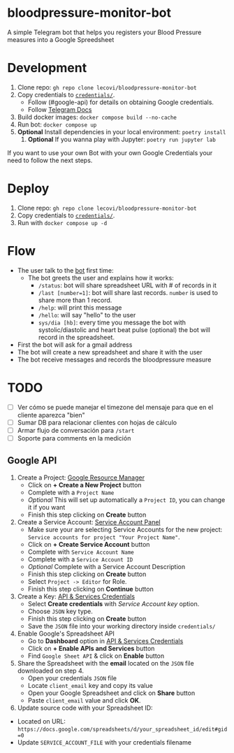 # bloodpressure-monitor-bot
A simple Telegram bot that helps you registers your Blood Pressure measures into a Google Spreedsheet


# Development

1. Clone repo: `gh repo clone lecovi/bloodpressure-monitor-bot`
1. Copy credentials to [`credentials/`](credentials/). 
    - Follow (#google-api) for details on obtaining Google credentials.
    - Follow [Telegram Docs](https://core.telegram.org/bots/api)
1. Build docker images: `docker compose build --no-cache`
1. Run bot: `docker compose up`
1. **Optional** Install dependencies in your local environment: `poetry install`
    1. **Optional** If you wanna play with Jupyter: `poetry run jupyter lab`

If you want to use your own Bot with your own Google Credentials your need to follow the next steps.

# Deploy

1. Clone repo: `gh repo clone lecovi/bloodpressure-monitor-bot`
1. Copy credentials to [`credentials/`](credentials/).
1. Run with `docker compose up -d`

# Flow

- The user talk to the [bot](https://t.me/bloodpressure_monitor_bot) first time:
    - The bot greets the user and explains how it works:
        - `/status`: bot will share spreadsheet URL with # of records in it
        - `/last [number=1]`: bot will share last records. `number` is used to share more than 1 record.
        - `/help`: will print this message
        - `/hello`: will say "hello" to the user
        - `sys/dia [hb]`: every time you message the bot with systolic/diastolic and heart beat pulse (optional) the bot will record in the
        spreadsheet.
- First the bot will ask for a gmail address
- The bot will create a new spreadsheet and share it with the user
- The bot receive messages and records the bloodpressure measure

# TODO

- [ ] Ver cómo se puede manejar el timezone del mensaje para que en el cliente aparezca "bien"
- [ ] Sumar DB para relacionar clientes con hojas de cálculo
- [ ] Armar flujo de conversación para `/start`
- [ ] Soporte para comments en la medición

## Google API

1. Create a Project: [Google Resource Manager](https://console.developers.google.com/cloud-resource-manager)
    - Click on **+ Create a New Project** button
    - Complete with a `Project Name`
    - *Optional* This will set up automatically a `Project ID`, you can change it if you want
    - Finish this step clicking on **Create** button
2. Create a Service Account: [Service Account Panel](https://console.developers.google.com/iam-admin/serviceaccounts)
    - Make sure your are selecting Service Accounts for the new project: `Service accounts for project "Your Project Name"`.
    - Click on **+ Create Service Account** button
    - Complete with `Service Account Name`
    - Complete with a `Service Account ID`
    - *Optional* Complete with a Service Account Description
    - Finish this step clicking on **Create** button
    - Select `Project -> Editor` for Role.
    - Finish this step clicking on **Continue** button
3. Create a Key: [API & Services Credentials](https://console.developers.google.com/apis/credentials)
    - Select **Create credentials** with *Service Account key* option.
    - Choose `JSON` key type.
    - Finish this step clicking on **Create** button
    - Save the `JSON` file into your working directory inside `credentials/`
4. Enable Google's Spreadsheet API
    - Go to **Dashboard** option in [API & Services Credentials](https://console.developers.google.com/apis/credentials)
    - Click on **+ Enable APIs and Services** button
    - Find `Google Sheet API` & click on **Enable** button
5. Share the Spreadsheet with the **email** located on the `JSON` file downloaded on step 4.
    - Open your credentials `JSON` file
    - Locate `client_email` key and copy its value
    - Open your Google Spreadsheet and click on **Share** button
    - Paste `client_email` value and click **OK**.
6. Update source code with your Spreadsheet ID:
 - Located on URL: `https://docs.google.com/spreadsheets/d/your_spreadsheet_id/edit#gid=0`
 - Update `SERVICE_ACCOUNT_FILE` with your credentials filename
